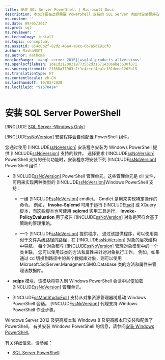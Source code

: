 ```yaml
---
title: 安装 SQL Server PowerShell | Microsoft Docs
description: 本文介绍在选择需要 PowerShell 支持的 SQL Server 功能时安装程序安装的 SQL Server PowerShell 组件。
ms.custom: ''
ms.date: 09/05/2017
ms.prod: sql
ms.reviewer: ''
ms.technology: install
ms.topic: conceptual
ms.assetid: 854c0b2f-02d2-46a4-a8cc-6b7a5d191cf8
author: MashaMSFT
ms.author: mathoma
monikerRange: '>=sql-server-2016||=sqlallproducts-allversions'
ms.openlocfilehash: 1de1d21208319773552d315714306abe3530f871
ms.sourcegitcommit: 2f868a77903c1f1c4cecf4ea1c181deee12d5b15
ms.translationtype: HT
ms.contentlocale: zh-CN
ms.lasthandoff: 10/02/2020
ms.locfileid: "91670414"
---
```

# <a name="install-sql-server-powershell"></a>安装 SQL Server PowerShell
[!INCLUDE [SQL Server -Windows Only](../../includes/applies-to-version/sql-windows-only.md)]
  
[!INCLUDE[ssNoVersion](../../includes/ssnoversion-md.md)] 安装程序会自动配置 PowerShell 组件。  

您通过使用 [!INCLUDE[ssNoVersion](../../includes/ssnoversion-md.md)] 安装程序安装为 Windows PowerShell 提供 [!INCLUDE[ssNoVersion](../../includes/ssnoversion-md.md)] 支持的软件。 选择要求 [!INCLUDE[ssNoVersion](../../includes/ssnoversion-md.md)] PowerShell 支持的任何功能时，安装程序将安装下列 [!INCLUDE[ssNoVersion](../../includes/ssnoversion-md.md)] PowerShell 组件：  
  
- [!INCLUDE[ssNoVersion](../../includes/ssnoversion-md.md)] PowerShell 管理单元。这些管理单元是 dll 文件，可用来实现两种类型的 [!INCLUDE[ssNoVersion](../../includes/ssnoversion-md.md)]Windows PowerShell 支持：  
  
  - 一组 [!INCLUDE[ssNoVersion](../../includes/ssnoversion-md.md)] cmdlet。 Cmdlet 是用来实现特定操作的命令。 例如， **Invoke-Sqlcmd** 可用于运行 [!INCLUDE[tsql](../../includes/tsql-md.md)] 或 XQuery 脚本，而这些脚本也可使用 **sqlcmd** 实用工具运行， **Invoke-PolicyEvaluation** 用于报告 [!INCLUDE[ssNoVersion](../../includes/ssnoversion-md.md)] 对象是否符合基于策略的管理策略。  
  
  - 一个 [!INCLUDE[ssNoVersion](../../includes/ssnoversion-md.md)] 提供程序。 通过该提供程序，可以使用类似于文件系统路径的路径，在 [!INCLUDE[ssNoVersion](../../includes/ssnoversion-md.md)] 对象的层次结构中导航。 每个对象都与 [!INCLUDE[ssNoVersion](../../includes/ssnoversion-md.md)] 管理对象模型中的一个类关联。 您可以使用该类的方法和属性来针对对象执行工作。 例如，如果通过 cd 切换到路径中的某个数据库对象，则可以使用 Microsoft.SqlServer.Managment.SMO.Database 类的方法和属性来管理该数据库。  
 
- **sqlps** 模块，该模块将导入到 Windows PowerShell 会话中以便加载 [!INCLUDE[ssNoVersion](../../includes/ssnoversion-md.md)] 管理单元。  
 
- [!INCLUDE[ssManStudioFull](../../includes/ssmanstudiofull-md.md)] 支持从对象资源管理器树启动 Windows PowerShell 会话。 [!INCLUDE[ssNoVersion](../../includes/ssnoversion-md.md)] 代理支持 Windows PowerShell 作业步骤。  
  
Windows Server 2012 及更高版本和 Windows 8 及更高版本已安装和配置了 PowerShell。 有关安装 Windows PowerShell 的信息，请参阅[安装 Windows PowerShell](/powershell/scripting/install/installing-windows-powershell)。  

有关详细信息，请参阅：   

- [SQL Server PowerShell](../../powershell/sql-server-powershell.md)  
  
